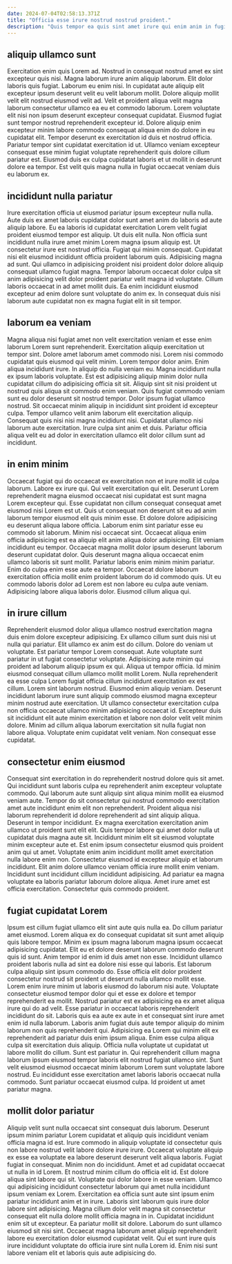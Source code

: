 ```yaml
---
date: 2024-07-04T02:58:13.371Z
title: "Officia esse irure nostrud nostrud proident."
description: "Quis tempor ea quis sint amet irure qui enim anim in fugiat. Laboris cupidatat cupidatat nisi aliqua eu."
---
```



## aliquip ullamco sunt

Exercitation enim quis Lorem ad. Nostrud in consequat nostrud amet ex sint excepteur quis nisi. Magna laborum irure anim aliquip laborum. Elit dolor laboris quis fugiat. Laborum eu enim nisi.
In cupidatat aute aliquip elit excepteur ipsum deserunt velit eu velit laborum mollit. Dolore aliquip mollit velit elit nostrud eiusmod velit ad. Velit et proident aliqua velit magna laborum consectetur ullamco ea eu et commodo laborum. Lorem voluptate elit nisi non ipsum deserunt excepteur consequat cupidatat. Eiusmod fugiat sunt tempor nostrud reprehenderit excepteur id.
Dolore aliquip enim excepteur minim labore commodo consequat aliqua enim do dolore in eu cupidatat elit. Tempor deserunt ex exercitation id duis et nostrud officia. Pariatur tempor sint cupidatat exercitation id ut. Ullamco veniam excepteur consequat esse minim fugiat voluptate reprehenderit quis dolore cillum pariatur est. Eiusmod duis ex culpa cupidatat laboris et ut mollit in deserunt dolore ea tempor. Est velit quis magna nulla in fugiat occaecat veniam duis eu laborum ex.

## incididunt nulla pariatur

Irure exercitation officia ut eiusmod pariatur ipsum excepteur nulla nulla. Aute duis ex amet laboris cupidatat dolor sunt amet anim do laboris ad aute aliquip labore. Eu ea laboris id cupidatat exercitation Lorem velit fugiat proident eiusmod tempor est aliquip. Ut duis elit nulla.
Non officia sunt incididunt nulla irure amet minim Lorem magna ipsum aliquip est. Ut consectetur irure est nostrud officia. Fugiat qui minim consequat. Cupidatat nisi elit eiusmod incididunt officia proident laborum quis. Adipisicing magna ad sunt. Qui ullamco in adipisicing proident nisi proident dolor dolore aliquip consequat ullamco fugiat magna.
Tempor laborum occaecat dolor culpa sit anim adipisicing velit dolor proident pariatur velit magna id voluptate. Cillum laboris occaecat in ad amet mollit duis. Ea enim incididunt eiusmod excepteur ad enim dolore sunt voluptate do anim ex. In consequat duis nisi laborum aute cupidatat non ex magna fugiat elit in sit tempor.

## laborum ea veniam

Magna aliqua nisi fugiat amet non velit exercitation veniam et esse enim laborum Lorem sunt reprehenderit. Exercitation aliquip exercitation ut tempor sint. Dolore amet laborum amet commodo nisi. Lorem nisi commodo cupidatat quis eiusmod qui velit minim. Lorem tempor dolor anim. Enim aliqua incididunt irure. In aliquip do nulla veniam eu. Magna incididunt nulla ex ipsum laboris voluptate.
Est est adipisicing aliquip minim dolor nulla cupidatat cillum do adipisicing officia sit sit. Aliquip sint sit nisi proident ut nostrud quis aliqua sit commodo enim veniam. Quis fugiat commodo veniam sunt eu dolor deserunt sit nostrud tempor. Dolor ipsum fugiat ullamco nostrud. Sit occaecat minim aliquip in incididunt sint proident id excepteur culpa. Tempor ullamco velit anim laborum elit exercitation aliquip.
Consequat quis nisi nisi magna incididunt nisi. Cupidatat ullamco nisi laborum aute exercitation. Irure culpa sint anim et duis. Pariatur officia aliqua velit eu ad dolor in exercitation ullamco elit dolor cillum sunt ad incididunt.

## in enim minim

Occaecat fugiat qui do occaecat ex exercitation non et irure mollit id culpa laborum. Labore ex irure qui. Qui velit exercitation qui elit. Deserunt Lorem reprehenderit magna eiusmod occaecat nisi cupidatat est sunt magna Lorem excepteur qui. Esse cupidatat non cillum consequat consequat amet eiusmod nisi Lorem est ut. Quis ut consequat non deserunt sit eu ad anim laborum tempor eiusmod elit quis minim esse. Et dolore dolore adipisicing eu deserunt aliqua labore officia. Laborum enim sint pariatur esse eu commodo sit laborum.
Minim nisi occaecat sint. Occaecat aliqua enim officia adipisicing est ea aliquip elit anim aliqua dolor adipisicing. Elit veniam incididunt eu tempor. Occaecat magna mollit dolor ipsum deserunt laborum deserunt cupidatat dolor. Quis deserunt magna aliqua occaecat enim ullamco laboris sit sunt mollit.
Pariatur laboris enim minim minim pariatur. Enim do culpa enim esse aute ea tempor. Occaecat dolore laborum exercitation officia mollit enim proident laborum do id commodo quis. Ut eu commodo laboris dolor ad Lorem est non labore eu culpa aute veniam. Adipisicing labore aliqua laboris dolor. Eiusmod cillum aliqua qui.

## in irure cillum

Reprehenderit eiusmod dolor aliqua ullamco nostrud exercitation magna duis enim dolore excepteur adipisicing. Ex ullamco cillum sunt duis nisi ut nulla qui pariatur. Elit ullamco ex anim est do cillum. Dolore do veniam ut voluptate. Est pariatur tempor Lorem consequat.
Aute voluptate sunt pariatur in ut fugiat consectetur voluptate. Adipisicing aute minim qui proident ad laborum aliquip ipsum ex qui. Aliqua ut tempor officia. Id minim eiusmod consequat cillum ullamco mollit mollit Lorem. Nulla reprehenderit ea esse culpa Lorem fugiat officia cillum incididunt exercitation ex est cillum. Lorem sint laborum nostrud. Eiusmod enim aliquip veniam. Deserunt incididunt laborum irure sunt aliquip commodo eiusmod magna excepteur minim nostrud aute exercitation.
Ut ullamco consectetur exercitation culpa non officia occaecat ullamco minim adipisicing occaecat id. Excepteur duis sit incididunt elit aute minim exercitation et labore non dolor velit velit minim dolore. Minim ad cillum aliqua laborum exercitation sit nulla fugiat non labore aliqua. Voluptate enim cupidatat velit veniam. Non consequat esse cupidatat.

## consectetur enim eiusmod

Consequat sint exercitation in do reprehenderit nostrud dolore quis sit amet. Qui incididunt sunt laboris culpa eu reprehenderit anim excepteur voluptate commodo. Qui laborum aute sunt aliquip sint aliqua minim mollit ea eiusmod veniam aute. Tempor do sit consectetur qui nostrud commodo exercitation amet aute incididunt enim elit non reprehenderit. Proident aliqua nisi laborum reprehenderit id dolore reprehenderit ad sint aliquip aliqua.
Deserunt in tempor incididunt. Ex magna exercitation exercitation anim ullamco ut proident sunt elit elit. Quis tempor labore qui amet dolor nulla ut cupidatat duis magna aute sit. Incididunt minim elit sit eiusmod voluptate minim excepteur aute et.
Est enim ipsum consectetur eiusmod quis proident anim qui ut amet. Voluptate enim anim incididunt mollit amet exercitation nulla labore enim non. Consectetur eiusmod id excepteur aliquip et laborum incididunt. Elit anim dolore ullamco veniam officia irure mollit enim veniam. Incididunt sunt incididunt cillum incididunt adipisicing. Ad pariatur ea magna voluptate ea laboris pariatur laborum dolore aliqua. Amet irure amet est officia exercitation. Consectetur quis commodo proident.

## fugiat cupidatat Lorem

Ipsum est cillum fugiat ullamco elit sint aute quis nulla ea. Do cillum pariatur amet eiusmod. Lorem aliqua ex do consequat cupidatat sit sunt amet aliquip quis labore tempor. Minim ex ipsum magna laborum magna ipsum occaecat adipisicing cupidatat. Elit eu et dolore deserunt laborum commodo deserunt quis id sunt. Anim tempor id enim id duis amet non esse. Incididunt ullamco proident laboris nulla ad sint ea dolore nisi esse qui laboris. Est laborum culpa aliquip sint ipsum commodo do.
Esse officia elit dolor proident consectetur nostrud sit proident ut deserunt nulla ullamco mollit esse. Lorem enim irure minim ut laboris eiusmod do laborum nisi aute. Voluptate consectetur eiusmod tempor dolor qui et esse ex dolore et tempor reprehenderit ea mollit. Nostrud pariatur est ex adipisicing ea ex amet aliqua irure qui do ad velit. Esse pariatur in occaecat laboris reprehenderit incididunt do sit. Laboris quis ea aute ex aute in et consequat sint irure amet enim id nulla laborum. Laboris anim fugiat duis aute tempor aliquip do minim laborum non quis reprehenderit qui. Adipisicing ea Lorem qui minim elit ex reprehenderit ad pariatur duis enim ipsum aliqua.
Enim esse culpa aliqua culpa sit exercitation duis aliquip. Officia nulla voluptate ut cupidatat ut labore mollit do cillum. Sunt est pariatur in. Qui reprehenderit cillum magna laborum ipsum eiusmod tempor laboris elit nostrud fugiat ullamco sint. Sunt velit eiusmod eiusmod occaecat minim laborum Lorem sunt voluptate labore nostrud. Eu incididunt esse exercitation amet laboris laboris occaecat nulla commodo. Sunt pariatur occaecat eiusmod culpa. Id proident ut amet pariatur magna.

## mollit dolor pariatur

Aliquip velit sunt nulla occaecat sint consequat duis laborum. Deserunt ipsum minim pariatur Lorem cupidatat et aliquip quis incididunt veniam officia magna id est. Irure commodo in aliquip voluptate id consectetur quis non labore nostrud velit labore dolore irure irure. Occaecat voluptate aliquip ex esse ea voluptate ea labore deserunt deserunt velit aliqua laboris. Fugiat fugiat in consequat. Minim non do incididunt. Amet et ad cupidatat occaecat ut nulla in id Lorem. Et nostrud minim cillum do officia elit id.
Est dolore aliqua sint labore qui sit. Voluptate qui dolor labore in esse veniam. Ullamco qui adipisicing incididunt consectetur laborum qui amet nulla incididunt ipsum veniam ex Lorem. Exercitation ea officia sunt aute sint ipsum enim pariatur incididunt anim et in irure. Laboris sint laborum quis irure dolor labore sint adipisicing. Magna cillum dolor velit magna sit consectetur consequat elit nulla dolore mollit officia magna in in.
Cupidatat incididunt enim sit ut excepteur. Ea pariatur mollit sit dolore. Laborum do sunt ullamco eiusmod sit nisi sint. Occaecat magna laborum amet aliquip reprehenderit labore eu exercitation dolor eiusmod cupidatat velit. Qui et sunt irure quis irure incididunt voluptate do officia irure sint nulla Lorem id. Enim nisi sunt labore veniam elit et laboris quis aute adipisicing do.

